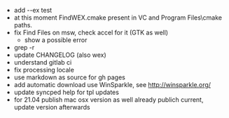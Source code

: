 - add --ex test
- at this moment FindWEX.cmake present in VC and Program Files\cmake paths.
- fix Find Files on msw, check accel for it (GTK as well)
  - show a possible error
- grep -r
- update CHANGELOG (also wex)
- understand gitlab ci
- fix processing locale
- use markdown as source for gh pages
- add automatic download
  use WinSparkle, see http://winsparkle.org/
- update syncped help for tpl updates
- for 21.04 publish mac osx version as well
  already publich current, update version afterwards
